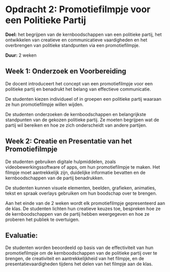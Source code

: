 # Opdracht 2: Promotiefilmpje voor een Politieke Partij

**Doel:** het begrijpen van de kernboodschappen van een politieke partij, het ontwikkelen van creatieve en communicatieve vaardigheden en het overbrengen van politieke standpunten via een promotiefilmpje.

**Duur:** 2 weken

## Week 1: Onderzoek en Voorbereiding

De docent introduceert het concept van een promotiefilmpje voor een politieke partij en benadrukt het belang van effectieve communicatie.

De studenten kiezen individueel of in groepen een politieke partij waaraan ze hun promotiefilmpje willen wijden.

De studenten onderzoeken de kernboodschappen en belangrijkste standpunten van de gekozen politieke partij. Ze moeten begrijpen wat de partij wil bereiken en hoe ze zich onderscheidt van andere partijen.

## Week 2: Creatie en Presentatie van het Promotiefilmpje

De studenten gebruiken digitale hulpmiddelen, zoals videobewerkingssoftware of apps, om hun promotiefilmpje te maken. Het filmpje moet aantrekkelijk zijn, duidelijke informatie bevatten en de kernboodschappen van de partij benadrukken.

De studenten kunnen visuele elementen, beelden, grafieken, animaties, tekst en spraak overlays gebruiken om hun boodschap over te brengen.

Aan het einde van de 2 weken wordt elk promotiefilmpje gepresenteerd aan de klas. De studenten lichten hun creatieve keuzes toe, bespreken hoe ze de kernboodschappen van de partij hebben weergegeven en hoe ze proberen het publiek te overtuigen.

## Evaluatie:

De studenten worden beoordeeld op basis van de effectiviteit van hun promotiefilmpje om de kernboodschappen van de politieke partij over te brengen, de creativiteit en aantrekkelijkheid van het filmpje, en de presentatievaardigheden tijdens het delen van het filmpje aan de klas.
